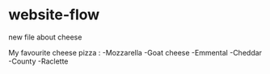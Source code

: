 # website-flow
new file about cheese

My favourite cheese pizza :
    -Mozzarella
    -Goat cheese
    -Emmental
    -Cheddar
    -County
    -Raclette